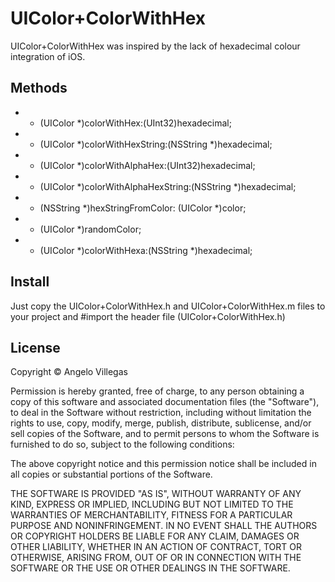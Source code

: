 UIColor+ColorWithHex
===============================

UIColor+ColorWithHex was inspired by the lack of hexadecimal colour integration of iOS.

Methods
-------------------------------

+ + (UIColor *)colorWithHex:(UInt32)hexadecimal;
+ + (UIColor *)colorWithHexString:(NSString *)hexadecimal;
+ + (UIColor *)colorWithAlphaHex:(UInt32)hexadecimal;
+ + (UIColor *)colorWithAlphaHexString:(NSString *)hexadecimal;
+ + (NSString *)hexStringFromColor: (UIColor *)color;
+ + (UIColor *)randomColor;
+ + (UIColor *)colorWithHexa:(NSString *)hexadecimal;

Install
-------------------------------
Just copy the UIColor+ColorWithHex.h and UIColor+ColorWithHex.m files to your project and #import the header file (UIColor+ColorWithHex.h)

License
-------------------------------
Copyright © Angelo Villegas

Permission is hereby granted, free of charge, to any person
obtaining a copy of this software and associated documentation
files (the "Software"), to deal in the Software without
restriction, including without limitation the rights to use,
copy, modify, merge, publish, distribute, sublicense, and/or sell
copies of the Software, and to permit persons to whom the
Software is furnished to do so, subject to the following
conditions:

The above copyright notice and this permission notice shall be
included in all copies or substantial portions of the Software.

THE SOFTWARE IS PROVIDED "AS IS", WITHOUT WARRANTY OF ANY KIND,
EXPRESS OR IMPLIED, INCLUDING BUT NOT LIMITED TO THE WARRANTIES
OF MERCHANTABILITY, FITNESS FOR A PARTICULAR PURPOSE AND
NONINFRINGEMENT. IN NO EVENT SHALL THE AUTHORS OR COPYRIGHT
HOLDERS BE LIABLE FOR ANY CLAIM, DAMAGES OR OTHER LIABILITY,
WHETHER IN AN ACTION OF CONTRACT, TORT OR OTHERWISE, ARISING
FROM, OUT OF OR IN CONNECTION WITH THE SOFTWARE OR THE USE OR
OTHER DEALINGS IN THE SOFTWARE.